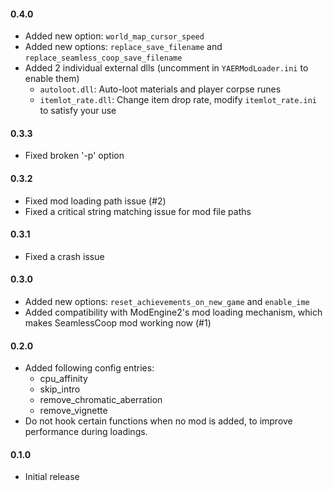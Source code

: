 #### 0.4.0
* Added new option: `world_map_cursor_speed`
* Added new options: `replace_save_filename` and `replace_seamless_coop_save_filename`
* Added 2 individual external dlls (uncomment in `YAERModLoader.ini` to enable them)
  * `autoloot.dll`: Auto-loot materials and player corpse runes
  * `itemlot_rate.dll`: Change item drop rate, modify `itemlot_rate.ini` to satisfy your use

#### 0.3.3
* Fixed broken '-p' option

#### 0.3.2
* Fixed mod loading path issue (#2)
* Fixed a critical string matching issue for mod file paths

#### 0.3.1
* Fixed a crash issue

#### 0.3.0
* Added new options: `reset_achievements_on_new_game` and `enable_ime`
* Added compatibility with ModEngine2's mod loading mechanism, which makes SeamlessCoop mod working now (#1)

#### 0.2.0
+ Added following config entries:
    - cpu_affinity
    - skip_intro
    - remove_chromatic_aberration
    - remove_vignette
+ Do not hook certain functions when no mod is added, to improve performance during loadings.

#### 0.1.0
* Initial release
